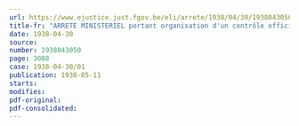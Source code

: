 ```yaml
---
url: https://www.ejustice.just.fgov.be/eli/arrete/1938/04/30/1938043050/justel
title-fr: "ARRETE MINISTERIEL portant organisation d'un contrôle officiel et facultatif du fromage de Herve"
date: 1938-04-30
source:
number: 1938043050
page: 3088
case: 1938-04-30/01
publication: 1938-05-11
starts:
modifies:
pdf-original:
pdf-consolidated:
---
```


